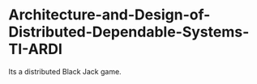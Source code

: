 # Architecture-and-Design-of-Distributed-Dependable-Systems-TI-ARDI

Its a distributed Black Jack game.
